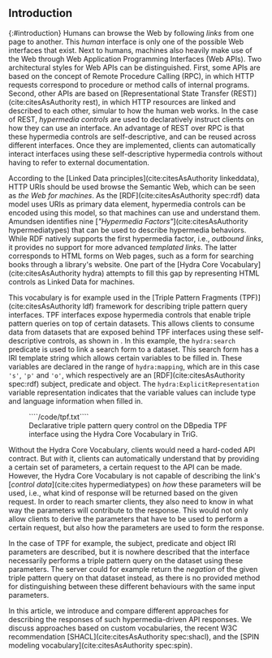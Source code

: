 ## Introduction
{:#introduction}
Humans can browse the Web by following _links_ from one page to another.
This _human_ interface is only one of the possible Web interfaces that exist.
Next to humans, machines also heavily make use of the Web
through Web Application Programming Interfaces (Web APIs).
Two architectural styles for Web APIs can be distinguished.
First, some APIs are based on the concept of Remote Procedure Calling (RPC),
in which HTTP requests correspond to procedure or method calls of internal programs.
Second, other APIs are based on [Representational State Transfer (REST)](cite:citesAsAuthority rest),
in which HTTP resources are linked and described to each other,
simular to how the human web works.
In the case of REST, _hypermedia controls_ are used to declaratively instruct clients
on how they can use an interface.
An advantage of REST over RPC is that these hypermedia controls
are self-descriptive, and can be reused across different interfaces.
Once they are implemented, clients can automatically interact interfaces
using these self-descriptive hypermedia controls
without having to refer to external documentation.

According to the [Linked Data principles](cite:citesAsAuthority linkeddata),
HTTP URIs should be used browse the Semantic Web, which can be seen as _the Web for machines_.
As the [RDF](cite:citesAsAuthority spec:rdf) data model uses URIs as primary data element,
hypermedia controls can be encoded using this model, so that machines can use and understand them.
Amundsen identifies nine [_"Hypermedia Factors"_](cite:citesAsAuthority hypermediatypes)
that can be used to describe hypermedia behaviors.
While RDF natively supports the first hypermedia factor, i.e., _outbound links_,
it provides no support for more advanced _templated links_.
The latter corresponds to HTML forms on Web pages, such as a form for searching books through a library's website.
One part of the [Hydra Core Vocabulary](cite:citesAsAuthority hydra) attempts to fill this gap
by representing HTML controls as Linked Data for machines.

This vocabulary is for example used in the [Triple Pattern Fragments (TPF)](cite:citesAsAuthority ldf) framework
for describing triple pattern query interfaces.
TPF interfaces expose hypermedia controls that enable triple pattern queries on top of certain datasets.
This allows clients to consume data from datasets that are exposed behind TPF interfaces using these self-descriptive controls,
as shown in [](#tpf-controls).
In this example, the `hydra:search` predicate is used to link a search form to a dataset.
This search form has a IRI template string which allows certain variables to be filled in.
These variables are declared in the range of `hydra:mapping`,
which are in this case `'s'`, `'p'` and `'o'`, which respectively are an
[RDF](cite:citesAsAuthority spec:rdf) subject, predicate and object.
The `hydra:ExplicitRepresentation` variable representation indicates that the variable values
can include type and language information when filled in.

<figure id="tpf-controls" class="listing">
````/code/tpf.txt````
<figcaption markdown="block">
Declarative triple pattern query control on the DBpedia TPF interface using the Hydra Core Vocabulary in TriG.
</figcaption>
</figure>

Without the Hydra Core Vocabulary, clients would need a hard-coded API contract.
But _with_ it, clients can automatically understand that by providing a certain set of parameters,
a certain request to the API can be made.
However, the Hydra Core Vocabulary is not capable of describing the link's [_control data_](cite:cites hypermediatypes)
on _how_ these parameters will be used,
i.e., what kind of response will be returned based on the given request.
In order to reach smarter clients, they also need to know in what way the parameters
will contribute to the response.
This would not only allow clients to derive the parameters that have to be used to perform a certain request,
but also how the parameters are used to form the response.

In the case of TPF for example, the subject, predicate and object IRI parameters are described,
but it is nowhere described that the interface necessarily performs a triple pattern query on the dataset using these parameters.
The server could for example return the _negation_ of the given triple pattern query on that dataset instead,
as there is no provided method for distinguishing between these different behaviours with the same input parameters.

In this article, we introduce and compare different approaches
for describing the responses of such hypermedia-driven API responses.
We discuss approaches based on custom vocabularies,
the recent W3C recommendation [SHACL](cite:citesAsAuthority spec:shacl),
and the [SPIN modeling vocabulary](cite:citesAsAuthority spec:spin).

